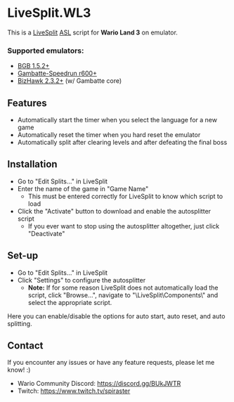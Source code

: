 # LiveSplit.WL3
This is a [LiveSplit](http://livesplit.github.io) [ASL](https://github.com/LiveSplit/LiveSplit/blob/master/Documentation/Auto-Splitters.md) script for **Wario Land 3** on emulator.

### Supported emulators:
- [BGB 1.5.2+](http://bgb.bircd.org)
- [Gambatte-Speedrun r600+](https://github.com/pokemon-speedrunning/gambatte-speedrun/releases)
- [BizHawk 2.3.2+](http://tasvideos.org/BizHawk/ReleaseHistory.html) (w/ Gambatte core)

## Features
- Automatically start the timer when you select the language for a new game
- Automatically reset the timer when you hard reset the emulator
- Automatically split after clearing levels and after defeating the final boss

## Installation
- Go to "Edit Splits..." in LiveSplit
- Enter the name of the game in "Game Name"
    - This must be entered correctly for LiveSplit to know which script to load
- Click the "Activate" button to download and enable the autosplitter script
    - If you ever want to stop using the autosplitter altogether, just click "Deactivate"

## Set-up
- Go to "Edit Splits..." in LiveSplit
- Click "Settings" to configure the autosplitter
    - **Note:** If for some reason LiveSplit does not automatically load the script, click "Browse...", navigate to "\LiveSplit\Components\\" and select the appropriate script.

Here you can enable/disable the options for auto start, auto reset, and auto splitting.

## Contact
If you encounter any issues or have any feature requests, please let me know! :)
- Wario Community Discord: https://discord.gg/BUkJWTR
- Twitch: https://www.twitch.tv/spiraster